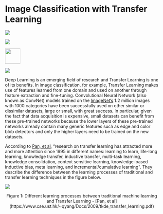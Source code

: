 # Image Classification with Transfer Learning

![](https://github.com/hbhasin/Image-Recognition-with-Deep-Learning/blob/master/images/splash.JPG)

<a href="url"><img src="https://github.com/hbhasin/Image-Recognition-with-Deep-Learning/blob/master/images/opt1.gif" ></a>

<img src="https://github.com/hbhasin/Image-Recognition-with-Deep-Learning/blob/master/images/opt1.gif" width="50">

![](https://github.com/hbhasin/Image-Recognition-with-Deep-Learning/blob/master/images/opt2.gif)

Deep Learning is an emerging field of research and Transfer Learning is one of its benefits. In image classification, for example, Transfer Learning makes use of features learned from one domain and used on another through feature extraction and fine-tuning. Convolutional Neural Network (also known as ConvNet) models trained on the [ImageNet’s](http://www.image-net.org/) 1.2 million images with 1000 categories have been successfully used on other similar or dissimilar datasets, large or small, with great success. In particular, given the fact that data acquisition is expensive, small datasets can benefit from these pre-trained networks because the lower layers of these pre-trained networks already contain many generic features such as edge and color blob detectors and only the higher layers need to be trained on the new datasets.

According to [Pan, et al](https://www.cse.ust.hk/~qyang/Docs/2009/tkde_transfer_learning.pdf), “research on transfer learning has attracted more and more attention since 1995 in different names: learning to learn, life-long learning, knowledge transfer, inductive transfer, multi-task learning, knowledge consolidation, context sensitive learning, knowledge-based inductive bias, meta learning, and incremental/cumulative learning”. They describe the difference between the learning processes of traditional and transfer learning techniques in the figure below.


![](https://github.com/hbhasin/Image-Recognition-with-Deep-Learning/blob/master/images/Figure%201.png)
<p align="center">
Figure 1: Different learning processes between traditional machine learning and Transfer Learning - [Pan, et al](https://www.cse.ust.hk/~qyang/Docs/2009/tkde_transfer_learning.pdf)
</p>
